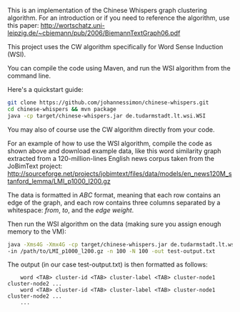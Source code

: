 This is an implementation of the Chinese Whispers graph clustering algorithm. For an introduction
or if you need to reference the algorithm, use this paper:
http://wortschatz.uni-leipzig.de/~cbiemann/pub/2006/BiemannTextGraph06.pdf

This project uses the CW algorithm specifically for Word Sense Induction (WSI).

You can compile the code using Maven, and run the WSI algorithm from the command line.

Here's a quickstart guide:
```bash
git clone https://github.com/johannessimon/chinese-whispers.git
cd chinese-whispers && mvn package
java -cp target/chinese-whispers.jar de.tudarmstadt.lt.wsi.WSI
```

You may also of course use the CW algorithm directly from your code.

For an example of how to use the WSI algorithm, compile the code as shown above and download
example data, like this word similarity graph extracted from a 120-million-lines English news
corpus taken from the JoBimText project:
http://sourceforge.net/projects/jobimtext/files/data/models/en_news120M_stanford_lemma/LMI_p1000_l200.gz

The data is formatted in _ABC_ format, meaning that each row contains an edge of the graph,
and each row contains three columns separated by a whitespace: _from_, _to_, and the _edge weight_.

Then run the WSI algorithm on the data (making sure you assign enough memory to the VM):
```bash
java -Xms4G -Xmx4G -cp target/chinese-whispers.jar de.tudarmstadt.lt.wsi.WSI
-in /path/to/LMI_p1000_l200.gz -n 100 -N 100 -out test-output.txt
```

The output (in our case test-output.txt) is then formatted as follows:
```
    word <TAB> cluster-id <TAB> cluster-label <TAB> cluster-node1 cluster-node2 ...
    word <TAB> cluster-id <TAB> cluster-label <TAB> cluster-node1 cluster-node2 ...
    ...
```
